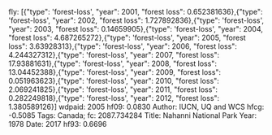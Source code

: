 fly: [{"type": 'forest-loss', "year": 2001, "forest loss": 0.652381636},{"type": 'forest-loss', "year": 2002, "forest loss": 1.727892836},{"type": 'forest-loss', "year": 2003, "forest loss": 0.14659905},{"type": 'forest-loss', "year": 2004, "forest loss": 4.687265272},{"type": 'forest-loss', "year": 2005, "forest loss": 3.63928313},{"type": 'forest-loss', "year": 2006, "forest loss": 4.244327312},{"type": 'forest-loss', "year": 2007, "forest loss": 17.93881631},{"type": 'forest-loss', "year": 2008, "forest loss": 13.04452388},{"type": 'forest-loss', "year": 2009, "forest loss": 0.051963623},{"type": 'forest-loss', "year": 2010, "forest loss": 2.069241825},{"type": 'forest-loss', "year": 2011, "forest loss": 0.282249818},{"type": 'forest-loss', "year": 2012, "forest loss": 1.380589126}]
wdpaid: 2005
hf09: 0.0830
Author: IUCN, UQ and WCS
hfcg: -0.5085
Tags: Canada;
fc: 2087.734284
Title: Nahanni National Park
Year: 1978
Date: 2017
hf93: 0.6696
